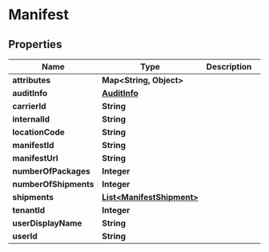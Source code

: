 
# Manifest

## Properties
Name | Type | Description | Notes
------------ | ------------- | ------------- | -------------
**attributes** | **Map&lt;String, Object&gt;** |  |  [optional]
**auditInfo** | [**AuditInfo**](AuditInfo.md) |  |  [optional]
**carrierId** | **String** |  |  [optional]
**internalId** | **String** |  |  [optional]
**locationCode** | **String** |  |  [optional]
**manifestId** | **String** |  |  [optional]
**manifestUrl** | **String** |  |  [optional]
**numberOfPackages** | **Integer** |  |  [optional]
**numberOfShipments** | **Integer** |  |  [optional]
**shipments** | [**List&lt;ManifestShipment&gt;**](ManifestShipment.md) |  |  [optional]
**tenantId** | **Integer** |  |  [optional]
**userDisplayName** | **String** |  |  [optional]
**userId** | **String** |  |  [optional]




